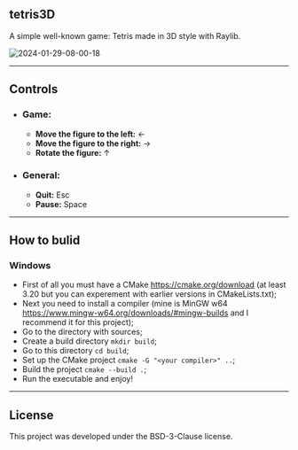 tetris3D
---
A simple well-known game: Tetris made in 3D style with Raylib.

![2024-01-29-08-00-18](https://github.com/tophcore9/tetris_3d/assets/131613795/18b53f46-92ac-4fff-a0ae-726059ff9740)

---
## Controls
+ ### Game:
  + **Move the figure to the left:** ←
  + **Move the figure to the right:** →
  + **Rotate the figure:** ↑ 
+ ### General:
  + **Quit:** Esc
  + **Pause:** Space

---
## How to bulid
### Windows
+ First of all you must have a CMake https://cmake.org/download (at least 3.20 but you can experement with earlier versions in CMakeLists.txt);
+ Next you need to install a compiler (mine is MinGW w64 https://www.mingw-w64.org/downloads/#mingw-builds and I recommend it for this project);
+ Go to the directory with sources;
+ Create a build directory ```mkdir build```;
+ Go to this directory ```cd build```;
+ Set up the CMake project ```cmake -G "<your compiler>" ..```;
+ Build the project ```cmake --build .```;
+ Run the executable and enjoy!

---
## License
This project was developed under the BSD-3-Clause license.
